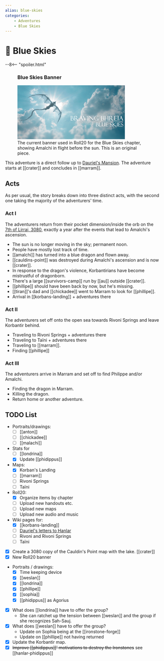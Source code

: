 ```yaml
---
alias: blue-skies
categories:
    - Adventures
    - Blue Skies
---
```

# 🔐 Blue Skies

--8<-- "spoiler.html"

<figure class="infobox right">
  <h3>Blue Skies Banner</h3>
  <a href="/assets/images/blue-skies-banner-full.png">
    <img src="/assets/images/blue-skies-banner-tiny.png" />
  </a>
  <figcaption>
    The current banner used in Roll20 for the Blue Skies chapter, showing Amalchi in flight before the sun. This is an original piece.
  </figcaption>
</figure>

This adventure is a direct follow up to [Dauriel's Mansion](../dauriels-mansion/index.md). The adventure starts at [[crater]] and concludes in [[marram]].

## Acts

As per usual, the story breaks down into three distinct acts, with the second one taking the majority of the adventurers' time.

### Act I

The adventurers return from their pocket dimension/inside the orb on the [7th of Lirrai, 3080](../../lore/timeline.md), exactly a year after the events that lead to Amalchi's ascension.

- The sun is no longer moving in the sky; permanent noon.
- People have mostly lost track of time.
- [[amalchi]] has turned into a blue dragon and flown away.
- [[cauldins-point]] was destroyed during Amalchi's ascension and is now [[crater]].
- In response to the dragon's violence, Korbantirians have become mistrustful of dragonborn.
- There's a large [[survivors-camp]] run by [[au]] outside [[crater]].
- [[phillipe]] should have been back by now, but he's missing.
- [[tiran]]'s dad and [[chickadee]] went to Marram to look for [[phillipe]].
- Arrival in [[korbans-landing]] + adventures there

### Act II

The adventurers set off onto the open sea towards Rivoni Springs and leave Korbantir behind.

- Traveling to Rivoni Springs + adventures there
- Traveling to Taïni + adventures there
- Traveling to [[marram]].
- Finding [[phillipe]]

### Act III

The adventurers arrive in Marram and set off to find Philippe and/or Amalchi.

- Finding the dragon in Marram.
- Killing the dragon.
- Return home or another adventure.

## TODO List

- Portraits/drawings:
  - [ ] [[anton]]
  - [ ] [[chickadee]]
  - [ ] [[malachi]]
- Stats for
  - [ ] [[londrina]]
  - [x] Update [[phidippus]]
- Maps:
  - [x] Korban's Landing
  - [ ] [[marram]]
  - [ ] Rivoni Springs
  - [ ] Taïni
- Roll20:
  - [x] Organize items by chapter
  - [ ] Upload new handouts etc.
  - [ ] Upload new maps
  - [ ] Upload new audio and music
- Wiki pages for:
  - [x] [[korbans-landing]]
  - [ ] [Dauriel's letters to Hanlar](handouts/dauriels-letters.md)
  - [ ] Rivoni and Rivoni Springs
  - [ ] Taïni
- [x] Create a 3080 copy of the Cauldin's Point map with the lake. [[crater]]
- [x] New Roll20 banner
- Portraits / drawings:
  - [x] Time keeping device
  - [x] [[weslan]]
  - [x] [[londrina]]
  - [x] [[phillipe]]
  - [x] [[sophia]]
  - [x] [[phidippus]] as Agorius
- [x] What does [[londrina]] have to offer the group?
  - She can ratchet up the tension between [[weslan]] and the group if she recognizes Sah-Sauj.
- [x] What does [[weslan]] have to offer the group?
  - Update on Sophia being at the [[ironstone-forge]]
  - Update on [[phillipe]] not having returned
- [x] Update the Korbantir map.
- [x] ~~Improve [[phidippus]]' motivations to destroy the Ironstones~~ see [[hanlar-phidippus]]
